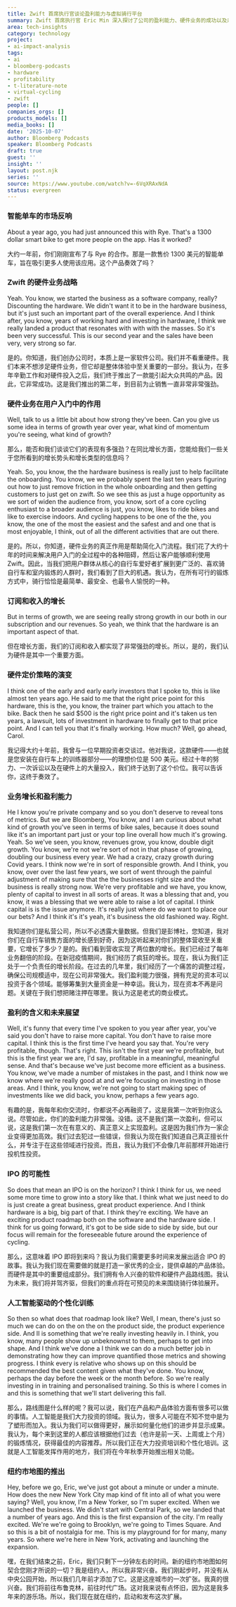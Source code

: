 ```yaml
---
title: Zwift 首席执行官谈论盈利能力与虚拟骑行平台
summary: Zwift 首席执行官 Eric Min 深入探讨了公司的盈利能力、硬件业务的成功以及未来的产品路线图，特别是人工智能在个性化训练中的应用。
area: tech-insights
category: technology
project:
- ai-impact-analysis
tags:
- ai
- bloomberg-podcasts
- hardware
- profitability
- t-literature-note
- virtual-cycling
- zwift
people: []
companies_orgs: []
products_models: []
media_books: []
date: '2025-10-07'
author: Bloomberg Podcasts
speaker: Bloomberg Podcasts
draft: true
guest: ''
insight: ''
layout: post.njk
series: ''
source: https://www.youtube.com/watch?v=-6VqXRAxNdA
status: evergreen
---
```

### 智能单车的市场反响

About a year ago, you had just announced this with Rye. That's a 1300 dollar smart bike to get more people on the app. Has it worked?

大约一年前，你们刚刚宣布了与 Rye 的合作。那是一款售价 1300 美元的智能单车，旨在吸引更多人使用该应用。这个产品奏效了吗？

### Zwift 的硬件业务战略

Yeah. You know, we started the business as a software company, really? Discounting the hardware. We didn't want it to be in the hardware business, but it's just such an important part of the overall experience. And I think after, you know, years of working hard and investing in hardware, I think we really landed a product that resonates with with with the masses. So it's been very successful. This is our second year and the sales have been very, very strong so far.

是的。你知道，我们创办公司时，本质上是一家软件公司。我们并不看重硬件。我们本来不想涉足硬件业务，但它却是整体体验中至关重要的一部分。我认为，在多年辛勤工作和对硬件投入之后，我们终于推出了一款能引起大众共鸣的产品。因此，它非常成功。这是我们推出的第二年，到目前为止销售一直非常非常强劲。

### 硬件业务在用户入门中的作用

Well, talk to us a little bit about how strong they've been. Can you give us some idea in terms of growth year over year, what kind of momentum you're seeing, what kind of growth?

那么，能否和我们谈谈它们的表现有多强劲？在同比增长方面，您能给我们一些关于您所看到的增长势头和增长类型的信息吗？

Yeah. So, you know, the the hardware business is really just to help facilitate the onboarding. You know, we we probably spent the last ten years figuring out how to just remove friction in the whole onboarding and then getting customers to just get on zwift. So we see this as just a huge opportunity as we sort of widen the audience from, you know, sort of a core cycling enthusiast to a broader audience is just, you know, likes to ride bikes and like to exercise indoors. And cycling happens to be one of the the, you know, the one of the most the easiest and the safest and and one that is most enjoyable, I think, out of all the different activities that are out there.

是的。所以，你知道，硬件业务的真正作用是帮助简化入门流程。我们花了大约十年的时间来解决用户入门的全过程中的各种阻碍，然后让客户能够顺利使用 Zwift。因此，当我们把用户群体从核心的自行车爱好者扩展到更广泛的、喜欢骑自行车和室内锻炼的人群时，我们看到了巨大的机遇。我认为，在所有可行的锻炼方式中，骑行恰恰是最简单、最安全、也最令人愉悦的一种。

### 订阅和收入的增长

But in terms of growth, we are seeing really strong growth in our both in our subscription and our revenues. So yeah, we think that the hardware is an important aspect of that.

但在增长方面，我们的订阅和收入都实现了非常强劲的增长。所以，是的，我们认为硬件是其中一个重要方面。

### 硬件定价策略的演变

I think one of the early and early early investors that I spoke to, this is like almost ten years ago. He said to me that the right price point for this hardware, this is the, you know, the trainer part which you attach to the bike. Back then he said $500 is the right price point and it's taken us ten years, a lawsuit, lots of investment in hardware to finally get to that price point. And I can tell you that it's finally working. How much? Well, go ahead, Carol.

我记得大约十年前，我曾与一位早期投资者交谈过。他对我说，这款硬件——也就是您安装在自行车上的训练器部分——的理想价位是 500 美元。经过十年的努力、一次诉讼以及在硬件上的大量投入，我们终于达到了这个价位。我可以告诉你，这终于奏效了。

### 业务增长和盈利能力

He I know you're private company and so you don't deserve to reveal tons of metrics. But we are Bloomberg, You know, and I am curious about what kind of growth you've seen in terms of bike sales, because it does sound like it's an important part just or your top line overall how much it's growing. Yeah. So we've seen, you know, revenues grow, you know, double digit growth. You know, we're not we're sort of not in that phase of growing, doubling our business every year. We had a crazy, crazy growth during Covid years. I think now we're in sort of responsible growth. And I think, you know, over over the last few years, we sort of went through the painful adjustment of making sure that the the businesses right size and the business is really strong now. We're very profitable and we have, you know, plenty of capital to invest in all sorts of areas. It was a blessing that and, you know, it was a blessing that we were able to raise a lot of capital. I think capital is is the issue anymore. It's really just where do we want to place our our bets? And I think it's it's yeah, it's business the old fashioned way. Right.

我知道你们是私营公司，所以不必透露大量数据。但我们是彭博社，您知道，我对你们在自行车销售方面的增长感到好奇，因为这听起来对你们的整体营收至关重要，它增长了多少？是的。我们看到营收实现了两位数的增长。我们已经过了每年业务翻倍的阶段。在新冠疫情期间，我们经历了疯狂的增长。现在，我认为我们正处于一个负责任的增长阶段。在过去的几年里，我们经历了一个痛苦的调整过程，确保公司规模适中，现在公司非常强大。我们盈利能力很强，拥有充足的资本可以投资于各个领域。能够筹集到大量资金是一种幸运。我认为，现在资本不再是问题。关键在于我们想把赌注押在哪里。我认为这是老式的商业模式。

### 盈利的含义和未来展望

Well, it's funny that every time I've spoken to you year after year, you've said you don't have to raise more capital. You don't have to raise more capital. I think this is the first time I've heard you say that. You're very profitable, though. That's right. This isn't the first year we're profitable, but this is the first year we are, I'd say, profitable in a meaningful, meaningful sense. And that's because we've just become more efficient as a business. You know, we've made a number of mistakes in the past, and I think now we know where we're really good at and we're focusing on investing in those areas. And I think, you know, we're not going to start making spec of investments like we did back, you know, perhaps a few years ago.

有趣的是，我每年和你交流时，你都说不必再融资了。这是我第一次听到你这么说。尽管如此，你们的盈利能力非常强。没错。这不是我们第一次盈利，但可以说，这是我们第一次在有意义的、真正意义上实现盈利。这是因为我们作为一家企业变得更加高效。我们过去犯过一些错误，但我认为现在我们知道自己真正擅长什么，并专注于在这些领域进行投资。而且，我认为我们不会像几年前那样开始进行投机性投资。

### IPO 的可能性

So does that mean an IPO is on the horizon? I think I think for us, we need some more time to grow into a story like that. I think what we just need to do is just create a great business, great product experience. And I think hardware is a big, big part of that. I think they're exciting. We have an exciting product roadmap both on the software and the hardware side. I think for us going forward, it's got to be side side to side by side, but our focus will remain for the foreseeable future around the experience of cycling.

那么，这意味着 IPO 即将到来吗？我认为我们需要更多时间来发展出适合 IPO 的故事。我认为我们现在需要做的就是打造一家优秀的企业，提供卓越的产品体验。而硬件是其中的重要组成部分。我们拥有令人兴奋的软件和硬件产品路线图。我认为未来，我们将并驾齐驱，但我们的重点将在可预见的未来围绕骑行体验展开。

### 人工智能驱动的个性化训练

So then so what does that roadmap look like? Well, I mean, there's just so much we can do on the on the on the product side, the product experience side. And II is something that we're really investing heavily in. I think, you know, many people show up unbeknownst to them, perhaps to get into shape. And I think we've done a I think we can do a much better job in demonstrating how they can improve quantified those metrics and showing progress. I think every is relative who shows up on this should be recommended the best content given what they've done. You know, perhaps the day before the week or the month before. So we're really investing in in training and personalised training. So this is where I comes in and this is something that we'll start delivering this fall.

那么，路线图是什么样的呢？我可以说，我们在产品和产品体验方面有很多可以做的事情。人工智能是我们大力投资的领域。我认为，很多人可能在不知不觉中是为了塑形而加入。我认为我们可以做得更好，展示如何量化他们的进步并显示成果。我认为，每个来到这里的人都应该根据他们过去（也许是前一天、上周或上个月）的锻炼情况，获得最佳的内容推荐。所以我们正在大力投资培训和个性化培训。这就是人工智能发挥作用的地方，我们将在今年秋季开始推出相关功能。

### 纽约市地图的推出

Hey, before we go, Eric, we've just got about a minute or under a minute. How does the new New York City map kind of fit into all of what you were saying? Well, you know, I'm a New Yorker, so I'm super excited. When we launched the business. We didn't start with Central Park, so we landed that a number of years ago. And this is the first expansion of the city. I'm really excited. We're we're going to Brooklyn, we're going to Times Square. And so this is a bit of nostalgia for me. This is my playground for for many, many years. So where we're here in New York, activating and launching the expansion.

嘿，在我们结束之前，Eric，我们只剩下一分钟左右的时间。新的纽约市地图如何契合您刚才所说的一切？我是纽约人，所以我非常兴奋。我们刚起步时，并没有从中央公园开始，所以我们几年前才添加了它。这是这座城市的一次扩张。我真的很兴奋。我们将前往布鲁克林，前往时代广场。这对我来说有点怀旧，因为这是我多年来的游乐场。所以，我们现在就在纽约，启动和发布这次扩展。